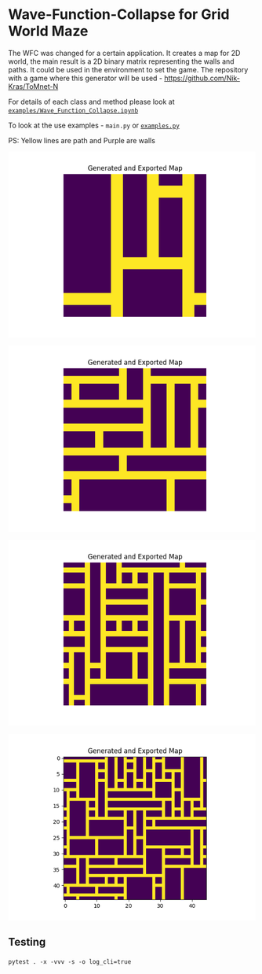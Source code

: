# Wave-Function-Collapse for Grid World Maze

The WFC was changed for a certain application. It creates a map for 2D world, the main result is a 2D binary matrix representing the walls and paths. It could be used in the environment to set the game. The repository with a game where this generator will be used - https://github.com/Nik-Kras/ToMnet-N

For details of each class and method please look at [`examples/Wave_Function_Collapse.ipynb`](examples/Wave_Function_Collapse.ipynb)

To look at the use examples - `main.py` or [`examples.py`](examples/examples.py)

PS: Yellow lines are path and Purple are walls

![Example of a Maze #1](output/Figure_1.png)

![Example of a Maze #2](output/Figure_2.png)

![Example of a Maze #3](output/Figure_3.png)

![Example of a Maze #4](output/Figure_4.png)

## Testing

`pytest . -x -vvv -s -o log_cli=true`